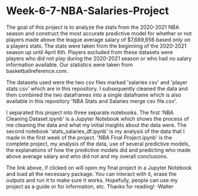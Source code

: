 # Week-6-7-NBA-Salaries-Project

The goal of this project is to analyze the stats from the 2020-2021 NBA season and construct the most accurate predictive model for whether or not players made above the league average salary of $7,689,656 based only on a players stats. The stats were taken from the beginning of the 2020-2021 season up until April 6th. Players excluded from these datasets were players who did not play during the 2020-2021 season or who had no salary information available. Our statistics were taken from basketballreference.com.

The datasets used were the two csv files marked 'salaries csv' and 'player stats csv' which are in this repository. I subsequently cleaned the data and then combined the two dataframes into a single dataframe which is also available in this repository 'NBA Stats and Salaries merge csv file.csv'.

I separated this project into three separate notebooks. The first 'NBA Cleaning Dataset.ipynb' is a Jupyter Notebook which shows the process of me cleaning the data and what my initial insights about the data were. The second notebook 'stats_salaries_df.ipynb' is my analysis of the data that I made in the first week of the project. 'NBA Final Project.ipynb' is the complete project, my analysis of the data, use of several predictive models, the explanations of how the predictive models did and predicting who made above average salary and who did not and my overall conclusions.

The link above, if clicked on will open my final project in a Jupyter Notebook and load all the necessary package. You can interact with it, erase the outputs and run it to make sure it works. Hopefully, people can use my project as a guide or for information, etc. Thanks for reading! -Walter
